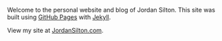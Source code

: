 Welcome to the personal website and blog of Jordan Silton. This site was built using [GitHub Pages](https://pages.github.com/) with [Jekyll](https://jekyllrb.com/).

View my site at [JordanSilton.com](https://jordansilton.com/).